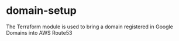 # domain-setup
The Terraform module is used to bring a domain registered in Google Domains into AWS Route53
